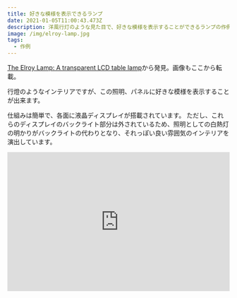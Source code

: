 ```yaml
---
title: 好きな模様を表示できるランプ
date: 2021-01-05T11:00:43.473Z
description: 洋風行灯のような見た目で、好きな模様を表示することができるランプの作例を紹介します。
image: /img/elroy-lamp.jpg
tags:
  - 作例
---
```

[The Elroy Lamp: A transparent LCD table lamp](http://www.kylescholz.com/wp/the-elroy-lamp/)から発見。画像もここから転載。

行燈のようなインテリアですが、この照明、パネルに好きな模様を表示することが出来ます。

仕組みは簡単で、各面に液晶ディスプレイが搭載されています。
ただし、これらのディスプレイのバックライト部分は外されているため、照明としての白熱灯の明かりがバックライトの代わりとなり、それっぽい良い雰囲気のインテリアを演出しています。

<iframe width="100%" height="315" src="https://www.youtube.com/embed/90s7JjoEIBQ" frameborder="0" allow="accelerometer; autoplay; clipboard-write; encrypted-media; gyroscope; picture-in-picture" allowfullscreen></iframe>
